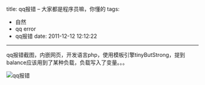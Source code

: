 title: qq报错 – 大家都是程序员嘛，你懂的
tags:
  - 自然
  - qq error
  - qq报错
date: 2011-12-12 12:12:22
---

qq报错截图，内嵌网页，开发语言php，使用模板引擎tinyButStrong，提到balance应该用到了某种负载，负载写入了变量。。。

![qq报错](http://www.cssor.com/wp-content/uploads/2011/12/IMG_12122011_120500.png "qq报错")